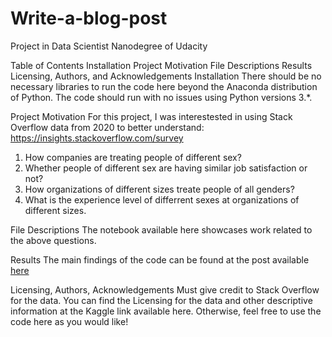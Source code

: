 # Write-a-blog-post

Project in Data Scientist Nanodegree of Udacity

Table of Contents
Installation
Project Motivation
File Descriptions
Results
Licensing, Authors, and Acknowledgements
Installation
There should be no necessary libraries to run the code here beyond the Anaconda distribution of Python. The code should run with no issues using Python versions 3.*.


Project Motivation
For this project, I was interestested in using Stack Overflow data from 2020 to better understand:
https://insights.stackoverflow.com/survey
1. How companies are treating people of different sex?
2. Whether people of different sex are having similar job satisfaction or not?
3. How organizations of different sizes treate people of all genders?
4. What is the experience level of differrent sexes at organizations of different sizes.


File Descriptions
The notebook available here showcases work related to the above questions.

Results
The main findings of the code can be found at the post available <a href="https://medium.com/@arao_81907/how-are-companies-treating-people-of-different-sex-2dd74eafe5e3">here</a>

Licensing, Authors, Acknowledgements
Must give credit to Stack Overflow for the data. You can find the Licensing for the data and other descriptive information at the Kaggle link available here. Otherwise, feel free to use the code here as you would like!

